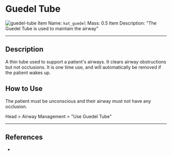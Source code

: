 # Guedel Tube

![guedel-tube](https://user-images.githubusercontent.com/55753928/170451341-d5e5a7b9-4ff1-450f-89d2-e3d2c3dcf668.png)
Item Name: `kat_guedel`
Mass: 0.5
Item Description: "The Guedel Tube is used to maintain the airway"

---

## Description

A thin tube used to support a patient's airways. It clears airway obstructions but not occlusions. It is one time use, and will automatically be removed if the patient wakes up.

## How to Use

The patient must be unconscious and their airway must not have any occlusion. 

Head > Airway Management > "Use Guedel Tube"

---

## References
- 